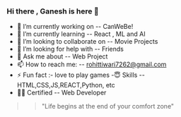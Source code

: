 ### Hi there , Ganesh is here 👋

- 🔭 I’m currently working on -- CanWeBe!
- 🌱 I’m currently learning -- React , ML and AI
- 👯 I’m looking to collaborate on -- Movie Projects
- 🤔 I’m looking for help with -- Friends
- 💬 Ask me about -- Web Project
- 📫 How to reach me: -- rohittiwari7262@gmail.com
- ⚡ Fun fact :- love to play games
-😇 Skills -- HTML,CSS,JS,REACT,Python, etc
- 👨‍🎓 Certified -- Web Developer

> > "Life begins at the end of your comfort zone"
